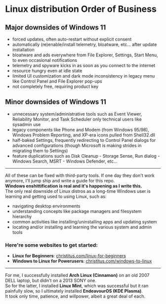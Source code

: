 # Linux distribution Order of Business

## Major downsides of Windows 11

- forced updates, often auto-restart without explicit consent  
- automatically (re)enable/install telemetry, bloatware, etc... after update installation  
- bloatware and ads everywhere from File Explorer, Settings, Start Menu, to even occasional notifications  
- telemetry and spyware kicks in as soon as you connect to the internet  
- resource hungry even at idle state  
- limited UI customization and dark mode inconsistency in legacy menu like Control Panel and File Explorer pop-ups  
- not completely free, requiring product key  

## Minor downsides of Windows 11

- unnecessary system/administrative tools such as Event Viewer, Reliability Monitor, and Task Scheduler only technical users like sysadmin use  
- legacy components like Phone and Modem (from Windows 95/98), Windows Problem Reporting, and XP-era icons pulled from Shell32.dll  
- half-baked Settings, frequently redirecting to Control Panel dialogs for advanced configurations (though Microsoft is making strides in migrating them to Settings)  
- feature duplications such as Disk Cleanup - Storage Sense, Run dialog - Windows Search, MSRT - Windows Defender, etc...  

---

All of these can be fixed with third-party tools. If one day they don't work anymore, I'll jump ship and write a guide for this repo.  
**Windows enshittification is real and it's happening as I write this.**  
The only real downside of Linux distros as a long-time Windows user is learning and getting used to using Linux, such as:

- navigating desktop environments  
- understanding concepts like package managers and filesystem hierarchy  
- common activities like installing/uninstalling apps and updating system  
- locating and/or installing and learning the various system and admin tools  

### Here're some websites to get started:

- **Linux for Beginners**: [christitus.com/linux-for-beginners](https://christitus.com/linux-for-beginners)  
- **Windows to Linux for Powerusers**: [christitus.com/windows-to-linux](https://christitus.com/windows-to-linux)  

---

For me, I successfully installed **Arch Linux (Cinnamon)** on an old 2007 DELL laptop, but didn't on a 2013 SONY one.  
So for the latter, I installed **Linux Mint**, which was successful but it ran painfully slow, so I ultimately installed **EndeavourOS (KDE Plasma)**.  
It took only time, patience, and willpower, albeit a great deal of each.
